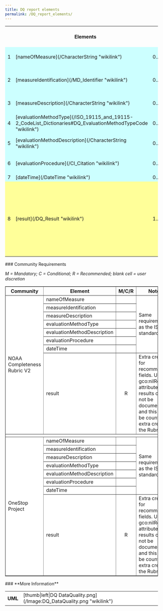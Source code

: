 ```yaml
---
title: DQ report elements
permalink: /DQ_report_elements/
---
```


<table class="wikitable">
<tr>
<th colspan="3">
Elements

</th>
<th>
<i>Definition and Recommended Practice</i>

</th>
</tr>
<tr>
<td bgcolor="CCFFFF">
1

</td>
<td bgcolor="CCFFFF">
[nameOfMeasure](/CharacterString "wikilink")

</td>
<td bgcolor="CCFFFF">
0..\*

</td>
<td bgcolor="FFFFFF">
<i>Name of the test applied to assure quality.</i>

</td>
</tr>
<tr>
<td bgcolor="CCFFFF">
2

</td>
<td bgcolor="CCFFFF">
[measureIdentification](/MD_Identifier "wikilink")

</td>
<td bgcolor="CCFFFF">
0..1

</td>
<td bgcolor="FFFFFF">
<i>Code which identifies a registered standard quality procedure.</i>

</td>
</tr>
<tr>
<td bgcolor="CCFFFF">
3

</td>
<td bgcolor="CCFFFF">
[measureDescription](/CharacterString "wikilink")

</td>
<td bgcolor="CCFFFF">
0..1

</td>
<td bgcolor="FFFFFF">
<i>Description of the measure applied to assure quality.</i>

</td>
</tr>
<tr>
<td bgcolor="CCFFFF">
4

</td>
<td bgcolor="CCFFFF">
[evaluationMethodType](/ISO_19115_and_19115-2_CodeList_Dictionaries#DQ_EvaluationMethodTypeCode "wikilink")

</td>
<td bgcolor="CCFFFF">
0..1

</td>
<td bgcolor="FFFFFF">
<i></i>

</td>
</tr>
<tr>
<td bgcolor="CCFFFF">
5

</td>
<td bgcolor="CCFFFF">
[evaluationMethodDescription](/CharacterString "wikilink")

</td>
<td bgcolor="CCFFFF">
0..1

</td>
<td bgcolor="FFFFFF">
<i>Description of the evaluation method applied.</i>

</td>
</tr>
<tr>
<td bgcolor="CCFFFF">
6

</td>
<td bgcolor="CCFFFF">
[evaluationProcedure](/CI_Citation "wikilink")

</td>
<td bgcolor="CCFFFF">
0..1

</td>
<td bgcolor="FFFFFF">
<i>Citation for the evaluation procedure.</i>

</td>
</tr>
<tr>
<td bgcolor="CCFFFF">
7

</td>
<td bgcolor="CCFFFF">
[dateTime](/DateTime "wikilink")

</td>
<td bgcolor="CCFFFF">
0..\*

</td>
<td bgcolor="FFFFFF">
<i></i>

</td>
</tr>
<tr>
<td bgcolor="FFFF99">
8

</td>
<td bgcolor="FFFF99">
[result](/DQ_Result "wikilink")

</td>
<td bgcolor="FFFF99">
1..2

</td>
<td bgcolor="FFFFFF">
<i>Value(s) obtained from quality test or outcome from applying quality measure against a specified/acceptable quality conformance level. Use the gco:nilReason attribute when results can not be documented.</i>

</td>
</tr>
</table>
### Community Requirements

*M = Mandatory; C = Conditional; R = Recommended; blank cell = user discretion*

<table class="wikitable" border="1">
<tr>
<th>
Community

</th>
<th>
Element

</th>
<th>
M/C/R

</th>
<th>
Notes

</th>
</tr>
<tr bgcolor="FFFFFF" border="2">
<td rowspan="8">
NOAA Completeness Rubric V2

</td>
<td>
nameOfMeasure

</td>
<td align="center">
</td>
<td rowspan="7">
Same requirements as the ISO standard.

</td>
</tr>
<tr bgcolor="FFFFFF">
<td>
measureIdentification

</td>
<td align="center">
</td>
</tr>
<tr bgcolor="FFFFFF">
<td>
measureDescription

</td>
<td align="center">
</td>
</tr>
<tr bgcolor="FFFFFF">
<td>
evaluationMethodType

</td>
<td align="center">
</td>
</tr>
<tr bgcolor="FFFFFF">
<td>
evaluationMethodDescription

</td>
<td align="center">
</td>
</tr>
<tr bgcolor="FFFFFF">
<td>
evaluationProcedure

</td>
<td align="center">
</td>
</tr>
<tr bgcolor="FFFFFF">
<td>
dateTime

</td>
<td align="center">
</td>
</tr>
<tr bgcolor="FFFFFF">
<td>
result

</td>
<td align="center">
R

</td>
<td>
Extra credit for recommended fields. Use the gco:nilReason attribute when results can not be documented and this will be counted as extra credit by the Rubric.

</td>
</tr>
<tr>
<th colspan="6">
</th>
</tr>
<tr bgcolor="FFFFFF" border="2">
<td rowspan="8">
OneStop Project

</td>
<td>
nameOfMeasure

</td>
<td align="center">
</td>
<td rowspan="7">
Same requirements as the ISO standard

</td>
</tr>
<tr bgcolor="FFFFFF">
<td>
measureIdentification

</td>
<td align="center">
</td>
</tr>
<tr bgcolor="FFFFFF">
<td>
measureDescription

</td>
<td align="center">
</td>
</tr>
<tr bgcolor="FFFFFF">
<td>
evaluationMethodType

</td>
<td align="center">
</td>
</tr>
<tr bgcolor="FFFFFF">
<td>
evaluationMethodDescription

</td>
<td align="center">
</td>
</tr>
<tr bgcolor="FFFFFF">
<td>
evaluationProcedure

</td>
<td align="center">
</td>
</tr>
<tr bgcolor="FFFFFF">
<td>
dateTime

</td>
<td align="center">
</td>
</tr>
<tr bgcolor="FFFFFF">
<td>
result

</td>
<td align="center">
R

</td>
<td>
Extra credit for recommended fields. Use the gco:nilReason attribute when results can not be documented and this will be counted as extra credit by the Rubric.

</td>
</tr>
<tr>
</table>
### **More Information**

<table class="wikitable">
<tr>
<th>
UML

</th>
<td bgcolor="FFFFFF">
[thumb|left|DQ DataQuality.png](/Image:DQ_DataQuality.png "wikilink")

</td>
</tr>
</table>
